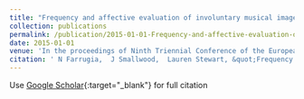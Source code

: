```yaml
---
title: "Frequency and affective evaluation of involuntary musical imagery correlate with resting state networks of spontaneous cognition"
collection: publications
permalink: /publication/2015-01-01-Frequency-and-affective-evaluation-of-involuntary-musical-imagery-correlate-with-resting-state-networks-of-spontaneous-cognition
date: 2015-01-01
venue: 'In the proceedings of Ninth Triennial Conference of the European Society for the Cognitive Sciences of Music'
citation: ' N Farrugia,  J Smallwood,  Lauren Stewart, &quot;Frequency and affective evaluation of involuntary musical imagery correlate with resting state networks of spontaneous cognition.&quot; In the proceedings of Ninth Triennial Conference of the European Society for the Cognitive Sciences of Music, 2015.'
---
```

Use [Google Scholar](https://scholar.google.com/scholar?q=Frequency+and+affective+evaluation+of+involuntary+musical+imagery+correlate+with+resting+state+networks+of+spontaneous+cognition){:target="_blank"} for full citation
